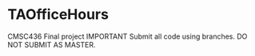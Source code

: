 # TAOfficeHours
CMSC436 Final project
IMPORTANT Submit all code using branches. DO NOT SUBMIT AS MASTER.
